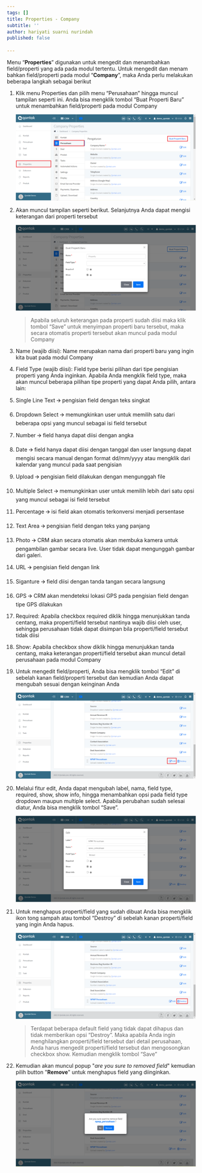 ```yaml
---
tags: []
title: Properties - Company
subtitle: ''
author: hariyati suarni nurindah
published: false

---
```

Menu “**Properties**” digunakan untuk mengedit dan menambahkan field/properti yang ada pada modul tertentu. Untuk mengedit dan menam  bahkan field/properti pada modul “**Company**”, maka Anda perlu melakukan beberapa langkah sebagai berikut

 1. Klik menu Properties dan pilih menu “Perusahaan” hingga muncul tampilan seperti ini. Anda bisa mengklik tombol “Buat Properti Baru” untuk menambahkan field/properti pada modul Company

    ![](/uploads/properties-company1-3.PNG)
 2. Akan muncul tampilan seperti berikut. Selanjutnya Anda dapat mengisi keterangan dari properti tersebut

    ![](/uploads/properties-company2-1.PNG)

    > Apabila seluruh keterangan pada properti sudah diisi maka klik tombol “Save” untuk menyimpan properti baru tersebut, maka secara otomatis properti tersebut akan muncul pada modul Company
 3. Name (wajib diisi): Name merupakan nama dari properti baru yang ingin kita buat pada modul Company
 4. Field Type (wajib diisi): Field type berisi pilihan dari tipe pengisian properti yang Anda inginkan. Apabila Anda mengklik field type, maka akan muncul beberapa pilihan tipe properti yang dapat Anda pilih, antara lain:
 5. Single Line Text 🡪 pengisian field dengan teks singkat
 6. Dropdown Select 🡪 memungkinkan user untuk memilih satu dari beberapa opsi yang muncul sebagai isi field tersebut
 7. Number 🡪 field hanya dapat diisi dengan angka
 8. Date 🡪 field hanya dapat diisi dengan tanggal dan user langsung dapat mengisi secara manual dengan format dd/mm/yyyy atau mengklik dari kalendar yang muncul pada saat pengisian
 9. Upload 🡪 pengisian field dilakukan dengan mengunggah file
10. Multiple Select 🡪 memungkinkan user untuk memilih lebih dari satu opsi yang muncul sebagai isi field tersebut
11. Percentage 🡪 isi field akan otomatis terkonversi menjadi persentase
12. Text Area 🡪 pengisian field dengan teks yang panjang
13. Photo 🡪 CRM akan secara otomatis akan membuka kamera untuk pengambilan gambar secara live. User tidak dapat mengunggah gambar dari galeri.
14. URL 🡪 pengisian field dengan link
15. Siganture 🡪 field diisi dengan tanda tangan secara langsung
16. GPS 🡪 CRM akan mendeteksi lokasi GPS pada pengisian field dengan tipe GPS dilakukan
17. Required: Apabila checkbox required diklik hingga menunjukkan tanda centang, maka properti/field tersebut nantinya wajib diisi oleh user, sehingga perusahaan tidak dapat disimpan bila properti/field tersebut tidak diisi
18. Show: Apabila checkbox show diklik hingga menunjukkan tanda centang, maka keterangan properti/field tersebut akan muncul detail perusahaan pada modul Company
19. Untuk mengedit field/properti, Anda bisa mengklik tombol “Edit” di sebelah kanan field/properti tersebut dan kemudian Anda dapat mengubah sesuai dengan keinginan Anda

    ![](/uploads/properties-company3.PNG)
20. Melalui fitur edit, Anda dapat mengubah label, nama, field type, required, show, show info, hingga menambahkan opsi pada field type dropdown maupun multiple select. Apabila perubahan sudah selesai diatur, Anda bisa mengklik tombol “Save”.

    ![](/uploads/properties-company4-1.PNG)
21. Untuk menghapus properti/field yang sudah dibuat Anda bisa mengklik ikon tong sampah atau tombol “Destroy” di sebelah kanan properti/field yang ingin Anda hapus.

    ![](/uploads/properties-company5-1.PNG)

    > Terdapat beberapa default field yang tidak dapat dihapus dan tidak memberikan opsi “Destroy”. Maka apabila Anda ingin menghilangkan properti/field tersebut dari detail perusahaan, Anda harus mengedit properti/field tersebut dan mengosongkan checkbox show. Kemudian mengklik tombol “Save”
22. Kemudian akan muncul popup "_are you sure to removed field_" kemudian pilih button "**Remove**" untuk menghapus field yang diinginkan.

    ![](/uploads/properties-company7-1.PNG)